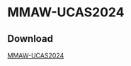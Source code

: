# MMAW-UCAS2024

## Download
[MMAW-UCAS2024](https://pan.baidu.com/s/1SOlA2T12RrYwd9l7TDZg-g?pwd=3tg8)
